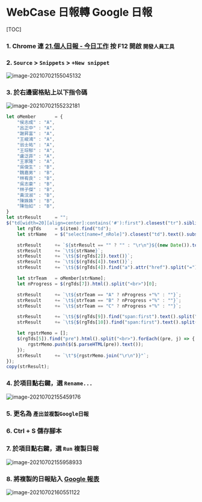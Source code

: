# WebCase 日報轉 Google 日報

[TOC]

### 1. Chrome 連 [21.個人日報 - 今日工作](http://www.webcase.web/board/Board21.aspx) 按 F12 開啟 ```開發人員工具```



### 2. ```Source``` > ```Snippets``` > ```+New snippet```

![image-20210702155045132](http://igscloud2/index.php/s/s8TFwgttzPLrSi7/preview)



### 3. 於右邊窗格貼上以下指令碼

![image-20210702155232181](http://igscloud2/index.php/s/mKk6AAwpRGPZ2KP/preview)

```javascript
let oMember       = {
    "侯志成" : "A",
    "呂正中" : "A",
    "謝昇富" : "A",
    "王峻鴻" : "A",
    "翁士祐" : "A",
    "王琮郁" : "A",
    "盧泛菲" : "A",
    "王家隆" : "A",
    "吳俊生" : "B",
    "魏嘉男" : "B",
    "林宥良" : "B",
    "吳志豪" : "B",
    "林子傑" : "B",
    "黃汶淑" : "B",
    "陳姝姝" : "B",
    "陳怡如" : "B",
}
let strResult     = "";
$("td[width=20][align=center]:contains('#'):first").closest("tr").siblings().each((i, item) => {
    let rgTds     = $(item).find("td");
    let strName   = $("select[name=f_nRole]").closest("td").text().substr(6, 3);

    strResult     += `${strResult == "" ? "" : "\r\n"}${(new Date()).toLocaleDateString()}`;
    strResult     += `\t${strName}`;
    strResult     += `\t${$(rgTds[2]).text()}`;
    strResult     += `\t${$(rgTds[4]).text()}`;
    strResult     += `\t${$(rgTds[4]).find("a").attr("href").split("=")[1]}`;

    let strTeam   = oMember[strName];
    let nProgress = $(rgTds[7]).html().split("<br>")[0];

    strResult     += `\t${strTeam == "A" ? nProgress +"%" : ""}`;
    strResult     += `\t${strTeam == "B" ? nProgress +"%" : ""}`;
    strResult     += `\t${strTeam == "C" ? nProgress +"%" : ""}`;

    strResult     += `\t${$(rgTds[9]).find("span:first").text().split(" ")[0]}`;
    strResult     += `\t${$(rgTds[10]).find("span:first").text().split(" ")[0]}`;

    let rgstrMemo = [];
    $(rgTds[5]).find("pre").html().split("<br>").forEach((pre, j) => {
        rgstrMemo.push($($.parseHTML(pre)).text());
    });
    strResult     += `\t"${rgstrMemo.join("\r\n")}"`;
});
copy(strResult);
```



### 4. 於項目點右鍵，選 ```Rename...```

![image-20210702155459176](http://igscloud2/index.php/s/MPrWM33ptXagjym/preview)



### 5. 更名為 ```產出並複製Google日報```



### 6. Ctrl + S 儲存腳本



### 7. 於項目點右鍵，選 ```Run``` 複製日報

![image-20210702155958933](http://igscloud2/index.php/s/fHY9HWQ74wq4MCp/preview)



### 8. 將複製的日報貼入 [Google 報表](https://docs.google.com/spreadsheets/d/1mRGcE5rfytXucbrufbUu4Ela8qOAa41NnnFY7HHj0-Q/edit#gid=0)

![image-20210702160551122](http://igscloud2/index.php/s/63D2tzXfBkdBc96/preview)